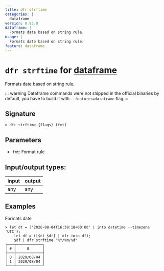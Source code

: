 ```yaml
---
title: dfr strftime
categories: |
  dataframe
version: 0.93.0
dataframe: |
  Formats date based on string rule.
usage: |
  Formats date based on string rule.
feature: dataframe
---
```

<!-- This file is automatically generated. Please edit the command in https://github.com/nushell/nushell instead. -->

# `dfr strftime` for [dataframe](/commands/categories/dataframe.md)

<div class='command-title'>Formats date based on string rule.</div>

::: warning
Dataframe commands were not shipped in the official binaries by default, you have to build it with `--features=dataframe` flag
:::

## Signature

```> dfr strftime {flags} (fmt)```

## Parameters

 -  `fmt`: Format rule


## Input/output types:

| input | output |
| ----- | ------ |
| any   | any    |

## Examples

Formats date
```nu
> let dt = ('2020-08-04T16:39:18+00:00' | into datetime --timezone 'UTC');
    let df = ([$dt $dt] | dfr into-df);
    $df | dfr strftime "%Y/%m/%d"
╭───┬────────────╮
│ # │     0      │
├───┼────────────┤
│ 0 │ 2020/08/04 │
│ 1 │ 2020/08/04 │
╰───┴────────────╯

```
